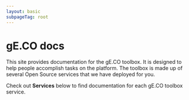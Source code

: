 ```yaml
---
layout: basic
subpageTag: root
---
```


# gE.CO docs

This site provides documentation for the gE.CO toolbox.
It is designed to help people accomplish tasks on the platform.
The toolbox is made up of several Open Source services that we have deployed for you.

Check out **Services** below to find documentation for each gE.CO toolbox service.
